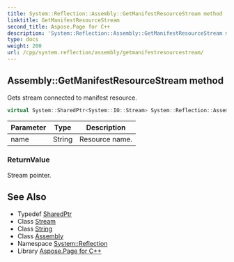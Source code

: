 ```yaml
---
title: System::Reflection::Assembly::GetManifestResourceStream method
linktitle: GetManifestResourceStream
second_title: Aspose.Page for C++
description: 'System::Reflection::Assembly::GetManifestResourceStream method. Gets stream connected to manifest resource in C++.'
type: docs
weight: 200
url: /cpp/system.reflection/assembly/getmanifestresourcestream/
---
```

## Assembly::GetManifestResourceStream method


Gets stream connected to manifest resource.

```cpp
virtual System::SharedPtr<System::IO::Stream> System::Reflection::Assembly::GetManifestResourceStream(String name) const
```


| Parameter | Type | Description |
| --- | --- | --- |
| name | String | Resource name. |

### ReturnValue

Stream pointer.

## See Also

* Typedef [SharedPtr](../../../system/sharedptr/)
* Class [Stream](../../../system.io/stream/)
* Class [String](../../../system/string/)
* Class [Assembly](../)
* Namespace [System::Reflection](../../)
* Library [Aspose.Page for C++](../../../)
